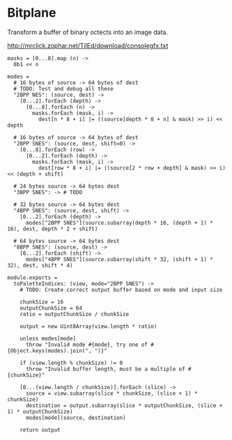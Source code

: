 Bitplane
========

Transform a buffer of binary octects into an image data.

http://mrclick.zophar.net/TilEd/download/consolegfx.txt

    masks = [0...8].map (n) ->
      0b1 << n

    modes =
      # 16 bytes of source -> 64 bytes of dest
      # TODO: Test and debug all these
      "2BPP NES": (source, dest) ->
        [0...2].forEach (depth) ->
          [0...8].forEach (n) ->
            masks.forEach (mask, i) ->
              dest[n * 8 + i] |= ((source[depth * 8 + n] & mask) >> i) << depth

      # 16 bytes of source -> 64 bytes of dest
      "2BPP SNES": (source, dest, shift=0) ->
        [0...8].forEach (row) ->
          [0...2].forEach (depth) ->
            masks.forEach (mask, i) ->
              dest[row * 8 + i] |= ((source[2 * row + depth] & mask) >> i) << (depth + shift)

      # 24 bytes source -> 64 bytes dest
      "3BPP SNES": -> # TODO

      # 32 bytes source -> 64 bytes dest
      "4BPP SNES": (source, dest, shift) ->
        [0...2].forEach (depth) ->
          modes["2BPP SNES"](source.subarray(depth * 16, (depth + 1) * 16), dest, depth * 2 + shift)

      # 64 bytes source -> 64 bytes dest
      "8BPP SNES": (source, dest) ->
        [0...2].forEach (shift) ->
          modes["4BPP SNES"](source.subarray(shift * 32, (shift + 1) * 32), dest, shift * 4)

    module.exports = 
      toPaletteIndices: (view, mode="2BPP SNES") ->
        # TODO: Create correct output buffer based on mode and input size

        chunkSize = 16
        outputChunkSize = 64
        ratio = outputChunkSize / chunkSize

        output = new Uint8Array(view.length * ratio)

        unless modes[mode]
          throw "Invalid mode #{mode}, try one of #{Object.keys(modes).join(", ")}"

        if (view.length % chunkSize) != 0
          throw "Invalid buffer length, must be a multiple of #{chunkSize}"

        [0...(view.length / chunkSize)].forEach (slice) ->
          source = view.subarray(slice * chunkSize, (slice + 1) * chunkSize)
          destination = output.subarray(slice * outputChunkSize, (slice + 1) * outputChunkSize)
          modes[mode](source, destination)

        return output
